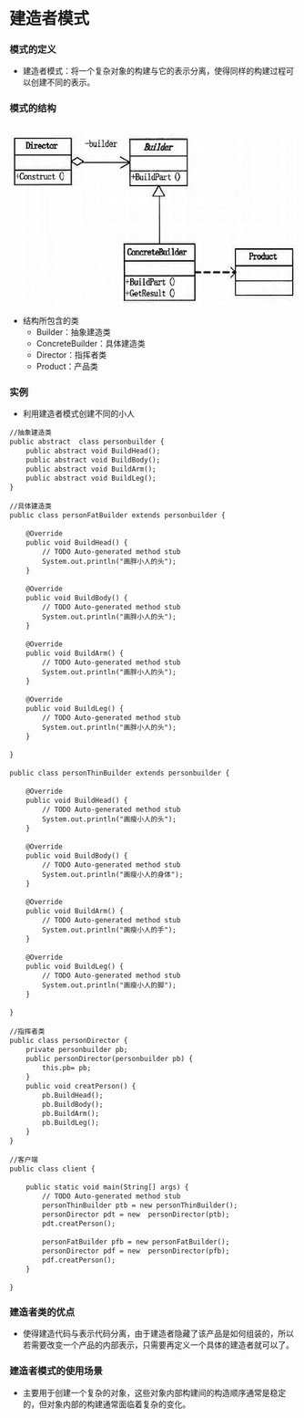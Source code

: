 # 建造者模式
### 模式的定义
- 建造者模式：将一个复杂对象的构建与它的表示分离，使得同样的构建过程可以创建不同的表示。

### 模式的结构
<br />
<img src="https://github.com/ella-z/studyNotes/blob/master/%E8%BD%AF%E4%BB%B6%E8%AE%BE%E8%AE%A1%E6%A8%A1%E5%BC%8F/images/%E6%A8%A1%E5%BC%8F/%E5%BB%BA%E9%80%A0%E8%80%85%E6%A8%A1%E5%BC%8F.png" title="建造者模式" width="600px" height="300px">

- 结构所包含的类
   - Builder：抽象建造类
   - ConcreteBuilder：具体建造类
   - Director：指挥者类
   - Product：产品类
   
### 实例
- 利用建造者模式创建不同的小人
```
//抽象建造类
public abstract  class personbuilder {
	public abstract void BuildHead(); 
	public abstract void BuildBody(); 
	public abstract void BuildArm(); 
	public abstract void BuildLeg(); 
}

//具体建造类
public class personFatBuilder extends personbuilder {

	@Override
	public void BuildHead() {
		// TODO Auto-generated method stub
		System.out.println("画胖小人的头");
	}

	@Override
	public void BuildBody() {
		// TODO Auto-generated method stub
		System.out.println("画胖小人的头");
	}

	@Override
	public void BuildArm() {
		// TODO Auto-generated method stub
		System.out.println("画胖小人的头");
	}

	@Override
	public void BuildLeg() {
		// TODO Auto-generated method stub
		System.out.println("画胖小人的头");
	}

}

public class personThinBuilder extends personbuilder {

	@Override
	public void BuildHead() {
		// TODO Auto-generated method stub
		System.out.println("画瘦小人的头");
	}

	@Override
	public void BuildBody() {
		// TODO Auto-generated method stub
		System.out.println("画瘦小人的身体");
	}

	@Override
	public void BuildArm() {
		// TODO Auto-generated method stub
		System.out.println("画瘦小人的手");
	}

	@Override
	public void BuildLeg() {
		// TODO Auto-generated method stub
		System.out.println("画瘦小人的脚");
	}
	
}

//指挥者类
public class personDirector {
	private personbuilder pb;
	public personDirector(personbuilder pb) {
		this.pb= pb;
	}
	public void creatPerson() {
		pb.BuildHead();
		pb.BuildBody();
		pb.BuildArm();
		pb.BuildLeg();
	}
}

//客户端
public class client {

	public static void main(String[] args) {
		// TODO Auto-generated method stub
		personThinBuilder ptb = new personThinBuilder();
		personDirector pdt = new  personDirector(ptb);
		pdt.creatPerson();
		
		personFatBuilder pfb = new personFatBuilder();
		personDirector pdf = new  personDirector(pfb);
		pdf.creatPerson();
	}

}

```

### 建造者类的优点
- 使得建造代码与表示代码分离，由于建造者隐藏了该产品是如何组装的，所以若需要改变一个产品的内部表示，只需要再定义一个具体的建造者就可以了。


### 建造者模式的使用场景
- 主要用于创建一个复杂的对象，这些对象内部构建间的构造顺序通常是稳定的，但对象内部的构建通常面临着复杂的变化。

